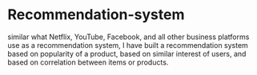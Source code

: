 # Recommendation-system
similar what Netflix, YouTube, Facebook, and all other business platforms use as a recommendation system, I have built a recommendation system based on popularity of a product, based on similar interest of users, and based on correlation between items or products.
